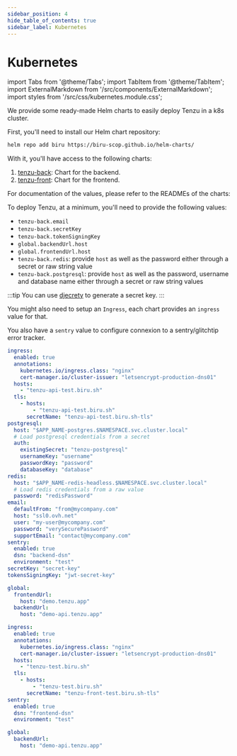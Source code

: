 ```yaml
---
sidebar_position: 4
hide_table_of_contents: true
sidebar_label: Kubernetes
---
```


# Kubernetes

import Tabs from '@theme/Tabs';
import TabItem from '@theme/TabItem';
import ExternalMarkdown from '/src/components/ExternalMarkdown';
import styles from '/src/css/kubernetes.module.css';

We provide some ready-made Helm charts to easily deploy Tenzu in a k8s cluster.

First, you'll need to install our Helm chart repository:

```bash
helm repo add biru https://biru-scop.github.io/helm-charts/
```

With it, you'll have access to the following charts:

1. [tenzu-back](https://github.com/BIRU-Scop/helm-charts/tree/main/charts/tenzu-back): Chart for the backend.
2. [tenzu-front](https://github.com/BIRU-Scop/helm-charts/tree/main/charts/tenzu-front): Chart for the frontend.

For documentation of the values, please refer to the READMEs of the charts:

<Tabs groupId="chart-type">
  <TabItem value="tenzu-back" label="tenzu-back" default>
    <ExternalMarkdown reference="https://github.com/BIRU-Scop/helm-charts/blob/main/charts/tenzu-back/README.md" startLine="## Values" />
  </TabItem>
  <TabItem value="tenzu-front" label="tenzu-front" default>
    <ExternalMarkdown reference="https://github.com/BIRU-Scop/helm-charts/blob/main/charts/tenzu-front/README.md" startLine="## Values" />
 </TabItem>
</Tabs>

To deploy Tenzu, at a minimum, you'll need to provide the following values:
- `tenzu-back.email`
- `tenzu-back.secretKey`
- `tenzu-back.tokenSigningKey`
- `global.backendUrl.host`
- `global.frontendUrl.host`
- `tenzu-back.redis`: provide `host` as well as the password either through a secret or raw string value
- `tenzu-back.postgresql`: provide `host` as well as the password, username and database name either through a secret or raw string values

:::tip
You can use [djecrety](https://djecrety.ir/) to generate a secret key.
:::

You might also need to setup an `Ingress`, each chart provides an `ingress` value for that.

You also have a `sentry` value to configure connexion to a sentry/glitchtip error tracker.

<Tabs groupId="chart-type">
  <TabItem value="tenzu-back" label="tenzu-back" default>

```yaml tenzu-back/example-values.yml
ingress:
  enabled: true
  annotations: 
    kubernetes.io/ingress.class: "nginx"
    cert-manager.io/cluster-issuer: "letsencrypt-production-dns01"
  hosts:
    - "tenzu-api-test.biru.sh"
  tls:
    - hosts:
        - "tenzu-api-test.biru.sh"
      secretName: "tenzu-api-test.biru.sh-tls"
postgresql:
  host: "$APP_NAME-postgres.$NAMESPACE.svc.cluster.local"
  # Load postgresql credentials from a secret
  auth:
    existingSecret: "tenzu-postgresql"
    usernameKey: "username"
    passwordKey: "password"
    databaseKey: "database"
redis:
  host: "$APP_NAME-redis-headless.$NAMESPACE.svc.cluster.local"
  # Load redis credentials from a raw value
  password: "redisPassword"
email:
  defaultFrom: "from@mycompany.com"
  host: "ssl0.ovh.net"
  user: "my-user@mycompany.com"
  password: "verySecurePassword"
  supportEmail: "contact@mycompany.com"
sentry:
  enabled: true
  dsn: "backend-dsn"
  environment: "test"
secretKey: "secret-key"
tokensSigningKey: "jwt-secret-key"

global:
  frontendUrl:
    host: "demo.tenzu.app"
  backendUrl:
    host: "demo-api.tenzu.app"
```

  </TabItem>
  <TabItem value="tenzu-front" label="tenzu-front" default>

```yaml tenzu-front/example-values.yml
ingress:
  enabled: true
  annotations: 
    kubernetes.io/ingress.class: "nginx"
    cert-manager.io/cluster-issuer: "letsencrypt-production-dns01"
  hosts:
    - "tenzu-test.biru.sh"
  tls:
    - hosts:
        - "tenzu-test.biru.sh"
      secretName: "tenzu-front-test.biru.sh-tls"
sentry:
  enabled: true
  dsn: "frontend-dsn"
  environment: "test"

global:
  backendUrl:
    host: "demo-api.tenzu.app"
```

  </TabItem>
</Tabs>
